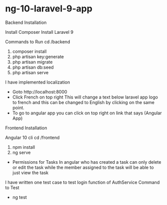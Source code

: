 # ng-10-laravel-9-app

Backend Installation

Install Composer
Install Laravel 9

Commands to Run
cd /backend
1. composer install
2. php artisan key:generate
3. php artisan migrate
4. php artisan db:seed
5. php artisan serve

I have implemented localization
- Goto http://localhost:8000
- Click French on top right
This will change a text below laravel app logo to french and this can be changed to English by clicking on the same point.
- To go to angular app you can click on top right on link that says (Angular App)

Frontend Installation

Angular 10 cli
cd /frontend
1. npm install
2. ng serve

- Permissions for Tasks
In angular who has created a task can only delete or edit the task while the member assigned to the task will be able to just view the task

I have written one test case to test login function of AuthService
Command to Test
- ng test